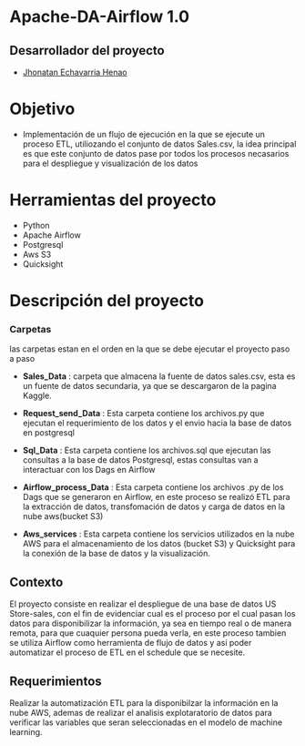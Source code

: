 # Apache-DA-Airflow 1.0
 
 
## Desarrollador del proyecto
 
- [Jhonatan Echavarria Henao](https://github.com/jechavarria1395)
 
# Objetivo
 
- Implementación de un flujo de ejecución en la que se ejecute un proceso ETL, utiliozando el conjunto de datos Sales.csv, la idea principal es que este conjunto de datos pase por todos los procesos necasarios para el despliegue y  visualización de los datos
 
 
# Herramientas del proyecto 
- Python 
- Apache Airflow 
- Postgresql 
- Aws S3 
- Quicksight
 
 
# Descripción del proyecto  
 
### Carpetas 
las carpetas estan en el orden en la que se debe ejecutar el proyecto paso a paso
 
- **Sales_Data** : carpeta que almacena la fuente de datos sales.csv, esta es un fuente de datos  secundaria, ya que se descargaron de la pagina Kaggle.
 
- **Request_send_Data** : Esta carpeta contiene los archivos.py que ejecutan el requerimiento de los datos y el envio hacia la base de datos en postgresql
 
- **Sql_Data** : Esta carpeta contiene los archivos.sql que ejecutan las consultas a la base de datos Postgresql, estas consultas van a interactuar con los Dags en Airflow  
 
- **Airflow_process_Data** : Esta carpeta contiene los archivos .py de los Dags que se generaron en Airflow, en este proceso se realizó ETL para la extracción de datos, transfomación de datos y carga de datos en la nube aws(bucket S3)
 
 
- **Aws_services** : Esta carpeta contiene los servicios utilizados en la nube AWS para el almacenamiento de los datos (bucket S3) y Quicksight para la conexión de la base de datos y la visualización.
 
 
## Contexto
 
El proyecto consiste en realizar el despliegue de una base de datos US Store-sales, con el fin de evidenciar cual es el proceso por el cual pasan los datos para disponibilizar la información, ya sea en tiempo real o de manera remota, para que cuaquier persona pueda verla, en este proceso tambien se utiliza Airflow como herramienta de flujo de datos y asi poder automatizar el proceso de ETL en el schedule que se necesite.
 
 
## Requerimientos
 
 
Realizar la automatización  ETL  para la disponibilzar la información en la nube AWS, ademas de realizar el analisis explotaratorio de datos para verificar las variables que seran seleccionadas en el modelo de machine learning. 
